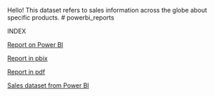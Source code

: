 Hello! This dataset refers to sales information across the globe about specific products.  # powerbi_reports

INDEX

[Report on Power BI](https://app.powerbi.com/view?r=eyJrIjoiNGU3M2FmOGMtYTU4NC00ZGQwLTllM2YtYzY0YzViMjdhNGRiIiwidCI6IjY1OWNlMmI4LTA3MTQtNDE5OC04YzM4LWRjOWI2MGFhYmI1NyJ9)

[Report in pbix](https://github.com/iasminsantiago/powerbi_reports/blob/sales-powerbi/sales_powerbi_samples.pbix)

[Report in pdf](https://github.com/iasminsantiago/powerbi_reports/blob/diabetes_kaggledataset/analise_diabetesdataset_kaggle.pdf) 

[Sales dataset from Power BI](https://github.com/iasminsantiago/powerbi_reports/blob/sales-powerbi/Financial%20Sample.xlsx)
